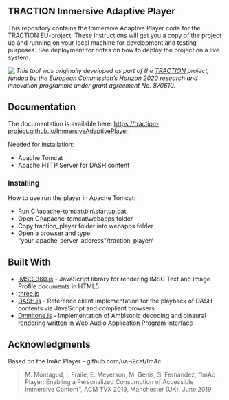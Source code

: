 ## TRACTION Immersive Adaptive Player

This repository contains the Immersive Adaptive Player code for the TRACTION EU-project.
These instructions will get you a copy of the project up and running on your local machine for development and testing purposes. See deployment for notes on how to deploy the project on a live system.

<img src="https://www.traction-project.eu/wp-content/uploads/sites/3/2020/02/Logo-cabecera-Traction.png" align="left"/><em>This tool was originally developed as part of the <a href="https://www.traction-project.eu/">TRACTION</a> project, funded by the European Commission’s <a hef="http://ec.europa.eu/programmes/horizon2020/">Horizon 2020</a> research and innovation programme under grant agreement No. 870610.</em>

## Documentation

The documentation is available here: https://traction-project.github.io/ImmersiveAdaptivePlayer

Needed for installation:

<ul>
    <li> Apache Tomcat </li>
    <li> Apache HTTP Server for DASH content </li>
</ul>


### Installing

How to use run the player in Apache Tomcat:

* Run C:\apache-tomcat\bin\startup.bat
* Open C:\apache-tomcat\webapps folder
* Copy traction_player folder into webapps folder
* Open a browser and type: "your_apache_server_address"/traction_player/


## Built With

* [IMSC_360.js](https://github.com/sandflow/imscJS) - JavaScript library for rendering IMSC Text and Image Profile documents in HTML5
* [three.js](https://threejs.org/)
* [DASH.js](https://github.com/Dash-Industry-Forum/dash.js/wiki) - Reference client implementation for the playback of DASH contents via JavaScript and compliant browsers.
* [Omnitone.js](https://github.com/GoogleChrome/omnitone) - Implementation of Ambisonic decoding and binaural rendering written in Web Audio Application Program Interface


## Acknowledgments

Based on the ImAc Player - github.com/ua-i2cat/ImAc

> M. Montagud, I. Fraile, E. Meyerson, M. Genís, S. Fernández, “ImAc Player: Enabling a Personalized Consumption of Accessible Immersive Content”, ACM TVX 2019, Manchester (UK), June 2019
